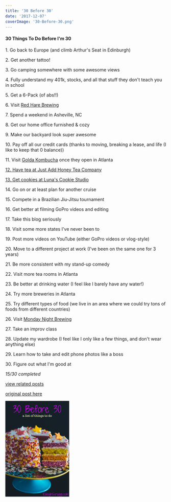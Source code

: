 ```yaml
---
title: '30 Before 30'
date: '2017-12-07'
coverImage: '30-Before-30.png'
---
```


#### 30 Things To Do Before I'm 30

1\. Go back to Europe (and climb Arthur's Seat in Edinburgh)

2\. Get another tattoo!

3\. Go camping somewhere with some awesome views

4\. Fully understand my 401k, stocks, and all that stuff they don't teach you in school

5\. Get a 6-Pack (of abs!!)

6\. Visit [Red Hare Brewing](http://www.redharebrewing.com/)

7\. Spend a weekend in Asheville, NC

8\. Get our home office furnished & cozy

9\. Make our backyard look super awesome

10\. Pay off all our credit cards (thanks to moving, breaking a lease, and life (I like to keep that 0 balance))

11\. Visit [Golda Kombucha](https://www.culturedsouth.com/visit) once they open in Atlanta

[12\. Have tea at Just Add Honey Tea Company](https://kaleighblogs.com/2018/01/just-add-honey-tea-company/)

[13\. Get cookies at Luna's Cookie Studio](https://kaleighblogs.com/2018/05/lunas-cookie-studio/)

14\. Go on or at least plan for another cruise

15\. Compete in a Brazilian Jiu-Jitsu tournament

16\. Get better at filming GoPro videos and editing

17\. Take this blog seriously

18\. Visit some more states I've never been to

19\. Post more videos on YouTube (either GoPro videos or vlog-style)

20\. Move to a different project at work (I've been on the same one for 3 years)

21\. Be more consistent with my stand-up comedy

22\. Visit more tea rooms in Atlanta

23\. Be better at drinking water (I feel like I barely have any water!)

24\. Try more breweries in Atlanta

25\. Try different types of food (we live in an area where we could try tons of foods from different countries)

26\. Visit [Monday Night Brewing](https://mondaynightbrewing.com/)

27\. Take an improv class

28\. Update my wardrobe (I feel like I only like a few things, and don't wear anything else)

29\. Learn how to take and edit phone photos like a boss

30\. Figure out what I'm good at

_15/30 completed_

[view related posts](https://kaleighscruggs.com)

[original post here](https://kaleighscruggs.com/blog/30-before-30)

![](images/30-Before-30-1-200x300.png)
